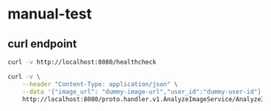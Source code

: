 # manual-test

## curl endpoint

```bash
curl -v http://localhost:8080/healthcheck
```

```bash
curl -v \
    --header "Content-Type: application/json" \
    --data '{"image_url": "dummy-image-url","user_id":"dummy-user-id"}' \
    http://localhost:8080/proto.handler.v1.AnalyzeImageService/AnalyzeImage
```
